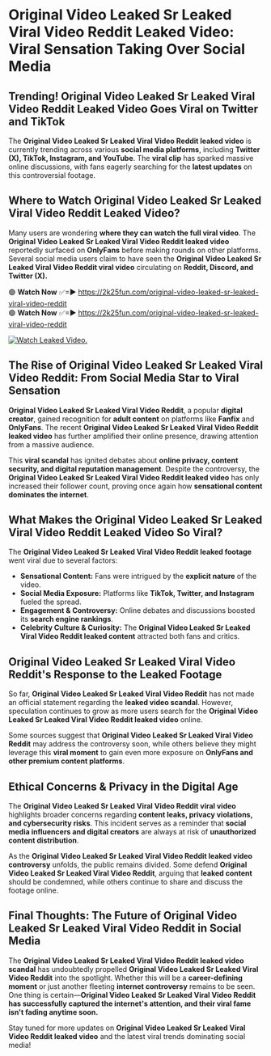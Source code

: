 # Original Video Leaked Sr Leaked Viral Video Reddit Leaked Video: Viral Sensation Taking Over Social Media

## **Trending! Original Video Leaked Sr Leaked Viral Video Reddit Leaked Video Goes Viral on Twitter and TikTok**
The **Original Video Leaked Sr Leaked Viral Video Reddit leaked video** is currently trending across various **social media platforms**, including **Twitter (X), TikTok, Instagram, and YouTube**. The **viral clip** has sparked massive online discussions, with fans eagerly searching for the **latest updates** on this controversial footage.

## **Where to Watch Original Video Leaked Sr Leaked Viral Video Reddit Leaked Video?**
Many users are wondering **where they can watch the full viral video**. The **Original Video Leaked Sr Leaked Viral Video Reddit leaked video** reportedly surfaced on **OnlyFans** before making rounds on other platforms. Several social media users claim to have seen the **Original Video Leaked Sr Leaked Viral Video Reddit viral video** circulating on **Reddit, Discord, and Twitter (X).**

🟢 **Watch Now** ✅=► https://2k25fun.com/original-video-leaked-sr-leaked-viral-video-reddit  
🟢 **Watch Now** ✅=► https://2k25fun.com/original-video-leaked-sr-leaked-viral-video-reddit  

[![Watch Leaked Video.](https://miro.medium.com/v2/resize:fit:828/format:webp/1*cilzJN44JGOrTw9NJCrNHA.gif "Watch Leaked Video")](https://2k25fun.com/original-video-leaked-sr-leaked-viral-video-reddit)

## **The Rise of Original Video Leaked Sr Leaked Viral Video Reddit: From Social Media Star to Viral Sensation**
**Original Video Leaked Sr Leaked Viral Video Reddit**, a popular **digital creator**, gained recognition for **adult content** on platforms like **Fanfix** and **OnlyFans**. The recent **Original Video Leaked Sr Leaked Viral Video Reddit leaked video** has further amplified their online presence, drawing attention from a massive audience.

This **viral scandal** has ignited debates about **online privacy, content security, and digital reputation management**. Despite the controversy, the **Original Video Leaked Sr Leaked Viral Video Reddit leaked video** has only increased their follower count, proving once again how **sensational content dominates the internet**.

## **What Makes the Original Video Leaked Sr Leaked Viral Video Reddit Leaked Video So Viral?**
The **Original Video Leaked Sr Leaked Viral Video Reddit leaked footage** went viral due to several factors:
- **Sensational Content:** Fans were intrigued by the **explicit nature** of the video.
- **Social Media Exposure:** Platforms like **TikTok, Twitter, and Instagram** fueled the spread.
- **Engagement & Controversy:** Online debates and discussions boosted its **search engine rankings**.
- **Celebrity Culture & Curiosity:** The **Original Video Leaked Sr Leaked Viral Video Reddit leaked content** attracted both fans and critics.

## **Original Video Leaked Sr Leaked Viral Video Reddit's Response to the Leaked Footage**
So far, **Original Video Leaked Sr Leaked Viral Video Reddit** has not made an official statement regarding the **leaked video scandal**. However, speculation continues to grow as more users search for the **Original Video Leaked Sr Leaked Viral Video Reddit leaked video** online.

Some sources suggest that **Original Video Leaked Sr Leaked Viral Video Reddit** may address the controversy soon, while others believe they might leverage this **viral moment** to gain even more exposure on **OnlyFans and other premium content platforms**.

## **Ethical Concerns & Privacy in the Digital Age**
The **Original Video Leaked Sr Leaked Viral Video Reddit viral video** highlights broader concerns regarding **content leaks, privacy violations, and cybersecurity risks**. This incident serves as a reminder that **social media influencers and digital creators** are always at risk of **unauthorized content distribution**.

As the **Original Video Leaked Sr Leaked Viral Video Reddit leaked video controversy** unfolds, the public remains divided. Some defend **Original Video Leaked Sr Leaked Viral Video Reddit**, arguing that **leaked content** should be condemned, while others continue to share and discuss the footage online.

## **Final Thoughts: The Future of Original Video Leaked Sr Leaked Viral Video Reddit in Social Media**
The **Original Video Leaked Sr Leaked Viral Video Reddit leaked video scandal** has undoubtedly propelled **Original Video Leaked Sr Leaked Viral Video Reddit** into the spotlight. Whether this will be a **career-defining moment** or just another fleeting **internet controversy** remains to be seen. One thing is certain—**Original Video Leaked Sr Leaked Viral Video Reddit has successfully captured the internet's attention, and their viral fame isn't fading anytime soon.**

Stay tuned for more updates on **Original Video Leaked Sr Leaked Viral Video Reddit leaked video** and the latest viral trends dominating social media!
